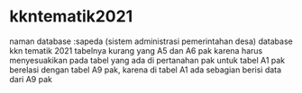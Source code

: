# kkntematik2021
naman database :sapeda (sistem administrasi pemerintahan desa)
database kkn tematik 2021
tabelnya kurang yang A5 dan A6 pak karena harus menyesuakikan pada tabel yang ada di pertanahan pak
untuk tabel A1 pak berelasi dengan tabel A9  pak, karena di tabel A1 ada sebagian berisi data dari A9 pak
